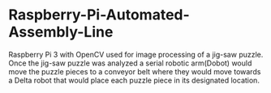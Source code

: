# Raspberry-Pi-Automated-Assembly-Line
Raspberry Pi 3 with OpenCV used for image processing of a jig-saw puzzle. Once the jig-saw puzzle was analyzed a serial robotic arm(Dobot) would move the puzzle pieces to a conveyor belt where they would move towards a Delta robot that would place each puzzle piece in its designated location.
